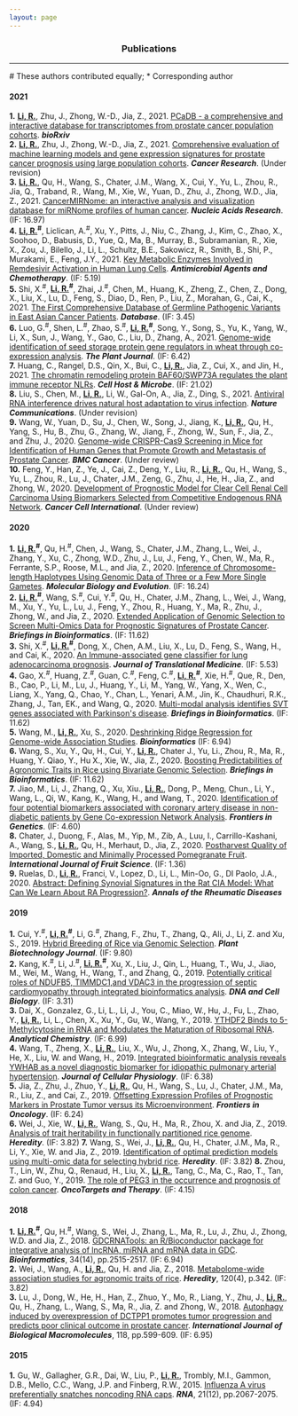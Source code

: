 ```yaml
---
layout: page
---
```


<div align="center"><h3>Publications</h3></div>

--------------------------------------------------

\# These authors contributed equally; * Corresponding author

#### 2021

**1.** **<ins>Li, R.</ins>**, Zhu, J., Zhong, W.-D., Jia, Z., 2021. [PCaDB - a comprehensive and interactive database for transcriptomes from prostate cancer population cohorts](https://doi.org/10.1101/2021.06.29.449134). ***bioRxiv***  
**2.** **<ins>Li, R.</ins>**, Zhu, J., Zhong, W.-D., Jia, Z., 2021. [Comprehensive evaluation of machine learning models and gene expression signatures for prostate cancer prognosis using large population cohorts](https://doi.org/10.1101/2021.07.02.450975). ***Cancer Research***. (Under revision)  
**3.** **<ins>Li, R.</ins>**, Qu, H., Wang, S., Chater, J.M., Wang, X., Cui, Y., Yu, L., Zhou, R., Jia, Q., Traband, R., Wang, M., Xie, W., Yuan, D., Zhu, J., Zhong, W.D., Jia, Z., 2021. [CancerMIRNome: an interactive analysis and visualization database for miRNome profiles of human cancer](https://doi.org/10.1093/nar/gkab784). ***Nucleic Acids Research***. (IF: 16.97)  
**4.** **<ins>Li, R.</ins><sup>#</sup>**, Liclican, A.<sup>#</sup>, Xu, Y., Pitts, J., Niu, C., Zhang, J., Kim, C., Zhao, X., Soohoo, D., Babusis, D., Yue, Q., Ma, B., Murray, B., Subramanian, R., Xie, X., Zou, J., Bilello, J., Li, L., Schultz, B.E., Sakowicz, R., Smith, B., Shi, P., Murakami, E., Feng, J.Y., 2021. [Key Metabolic Enzymes Involved in Remdesivir Activation in Human Lung Cells](https://doi.org/10.1128/AAC.00602-2). ***Antimicrobial Agents and Chemotherapy***. (IF: 5.19)  
**5.** Shi, X.<sup>#</sup>, **<ins>Li, R.</ins><sup>#</sup>**, Zhai, J.<sup>#</sup>, Chen, M., Huang, K., Zheng, Z., Chen, Z., Dong, X., Liu, X., Lu, D., Feng, S., Diao, D., Ren, P., Liu, Z., Morahan, G., Cai, K., 2021. [The First Comprehensive Database of Germline Pathogenic Variants in East Asian Cancer Patients](https://academic.oup.com/database). ***Database***. (IF: 3.45)  
**6.** Luo, G.<sup>#</sup>, Shen, L.<sup>#</sup>, Zhao, S.<sup>#</sup>, **<ins>Li, R.</ins><sup>#</sup>**, Song, Y., Song, S., Yu, K., Yang, W., Li, X., Sun, J., Wang, Y., Gao, C., Liu, D., Zhang, A., 2021. [Genome-wide identification of seed storage protein gene regulators in wheat through co-expression analysis](https://doi.org/10.1111/tpj.15538). ***The Plant Journal***. (IF: 6.42)  
**7.** Huang, C., Rangel, D.S., Qin, X., Bui, C., **<ins>Li, R.</ins>**, Jia, Z., Cui, X., and Jin, H., 2021. [The chromatin remodeling protein BAF60/SWP73A regulates the plant immune receptor NLRs](https://doi.org/10.1016/j.chom.2021.01.005). ***Cell Host & Microbe***. (IF: 21.02)  
**8.** Liu, S., Chen, M., **<ins>Li, R.</ins>**, Li, W., Gal-On, A., Jia, Z., Ding, S., 2021. [Antiviral RNA interference drives natural host adaptation to virus infection](https://advances.sciencemag.org/). ***Nature Communications***. (Under revision)  
**9.** Wang, W., Yuan, D., Su, J., Chen, W., Song, J., Jiang, K., **<ins>Li, R.</ins>**, Qu, H., Yang, S., Hu, B., Zhu, G., Zhang, W., Jiang, F., Zhong, W., Sun, F., Jia, Z., and Zhu, J., 2020. [Genome-wide CRISPR-Cas9 Screening in Mice for Identification of Human Genes that Promote Growth and Metastasis of Prostate Cancer](https://bmccancer.biomedcentral.com/). ***BMC Cancer***. (Under review)  
**10.** Feng, Y., Han, Z., Ye, J., Cai, Z., Deng, Y., Liu, R., **<ins>Li, R.</ins>**, Qu, H., Wang, S., Yu, L., Zhou, R., Lu, J., Chater, J.M., Zeng, G., Zhu, J., He, H., Jia, Z., and Zhong, W., 2020. [Development of Prognostic Model for Clear Cell Renal Cell Carcinoma Using Biomarkers Selected from Competitive Endogenous RNA Network](https://cancerci.biomedcentral.com/). ***Cancer Cell International***. (Under review)  



#### 2020

**1.** **<ins>Li, R.</ins><sup>#</sup>**, Qu, H.<sup>#</sup>, Chen, J., Wang, S., Chater, J.M., Zhang, L., Wei, J., Zhang, Y., Xu, C., Zhong, W.D., Zhu, J., Lu, J., Feng, Y., Chen, W., Ma, R., Ferrante, S.P., Roose, M.L., and Jia, Z., 2020. [Inference of Chromosome-length Haplotypes Using Genomic Data of Three or a Few More Single Gametes](https://doi.org/10.1093/molbev/msaa176). ***Molecular Biology and Evolution***. (IF: 16.24)  
**2.** **<ins>Li, R.</ins><sup>#</sup>**, Wang, S.<sup>#</sup>, Cui, Y.<sup>#</sup>, Qu, H., Chater, J.M., Zhang, L., Wei, J., Wang, M., Xu, Y., Yu, L., Lu, J., Feng, Y., Zhou, R., Huang, Y., Ma, R., Zhu, J., Zhong, W., and Jia, Z., 2020. [Extended Application of Genomic Selection to Screen Multi-Omics Data for Prognostic Signatures of Prostate Cancer](https://doi.org/10.1093/bib/bbaa197). ***Briefings in Bioinformatics***. (IF: 11.62)  
**3.** Shi, X.<sup>#</sup>, **<ins>Li, R.</ins><sup>#</sup>**, Dong, X., Chen, A.M., Liu, X., Lu, D., Feng, S., Wang, H., and Cai, K., 2020. [An Immune-associated gene classifier for lung adenocarcinoma prognosis](https://doi.org/10.1186/s12967-020-02233-y). ***Journal of Translational Medicine***. (IF: 5.53)  
**4.** Gao, X.<sup>#</sup>, Huang, Z.<sup>#</sup>, Guan, C.<sup>#</sup>, Feng, C.<sup>#</sup>, **<ins>Li, R.</ins><sup>#</sup>**, Xie, H.<sup>#</sup>, Que, R., Den, B., Cao, P., Li, M., Lu, J., Huang, Y., Li, M., Yang, W., Yang, X., Wen, C., Liang, X., Yang, Q., Chao, Y., Chan, L., Yenari, A.M., Jin, K.,  Chaudhuri, R.K., Zhang, J., Tan, EK., and Wang, Q., 2020. [Multi-modal analysis identifies SVT genes associated with Parkinson's disease](https://academic.oup.com/bib). ***Briefings in Bioinformatics***. (IF: 11.62)  
**5.** Wang, M., **<ins>Li, R.</ins>**, Xu, S., 2020. [Deshrinking Ridge Regression for Genome-wide Association Studies](https://doi.org/10.1093/bioinformatics/btaa345). ***Bioinformatics*** (IF: 6.94)  
**6.** Wang, S., Xu, Y., Qu, H., Cui, Y., **<ins>Li, R.</ins>**, Chater J., Yu, Li., Zhou, R., Ma, R., Huang, Y. Qiao, Y., Hu X., Xie, W., Jia, Z., 2020. [Boosting Predictabilities of Agronomic Traits in Rice using Bivariate Genomic Selection](https://academic.oup.com/bib/article/doi/10.1093/bib/bbaa103/5867560?guestAccessKey=c06470c6-19c9-48e8-a821-f5eb870eb23b). ***Briefings in Bioinformatics***. (IF: 11.62)  
**7.** Jiao, M., Li, J., Zhang, Q., Xu, Xiu., **<ins>Li, R.</ins>**, Dong, P., Meng, Chun., Li, Y., Wang, L., Qi, W., Kang, K., Wang, H., and Wang, T., 2020. [Identification of four potential biomarkers associated with coronary artery disease in non-diabetic patients by Gene Co-expression Network Analysis](https://www.frontiersin.org/articles/10.3389/fgene.2020.00542/full). ***Frontiers in Genetics***. (IF: 4.60)  
**8.** Chater, J., Duong, F., Alas, M., Yip, M., Zib, A., Luu, I., Carrillo-Kashani, A., Wang, S., **<ins>Li, R.</ins>**, Qu, H., Merhaut, D., Jia, Z., 2020. [Postharvest Quality of Imported, Domestic and Minimally Processed Pomegranate Fruit](https://www.tandfonline.com/doi/full/10.1080/15538362.2020.1734896). ***International Journal of Fruit Science***. (IF: 1.36)  
**9.** Ruelas, D., **<ins>Li, R.</ins>**, Franci, V., Lopez, D., Li, L., Min-Oo, G., DI Paolo, J.A., 2020. [Abstract: Defining Synovial Signatures in the Rat CIA Model: What Can We Learn About RA Progression?](https://ard.bmj.com/content/79/Suppl_1/247.2). ***Annals of the Rheumatic Diseases***  


#### 2019

**1.** Cui, Y.<sup>#</sup>, **<ins>Li, R.</ins><sup>#</sup>**, Li, G.<sup>#</sup>, Zhang, F., Zhu, T., Zhang, Q., Ali, J., Li, Z. and Xu, S., 2019. [Hybrid Breeding of Rice via Genomic Selection](https://onlinelibrary.wiley.com/doi/full/10.1111/pbi.13170). ***Plant Biotechnology Journal***. (IF: 9.80)  
**2.** Kang, K.<sup>#</sup>, Li, J.<sup>#</sup>, **<ins>Li, R.</ins><sup>#</sup>**, Xu, X., Liu, J., Qin, L., Huang, T., Wu, J., Jiao, M., Wei, M., Wang, H., Wang, T., and Zhang, Q., 2019. [Potentially critical roles of NDUFB5, TIMMDC1,and VDAC3 in the progression of septic cardiomyopathy through integrated bioinformatics analysis](https://www.liebertpub.com/doi/10.1089/dna.2019.4859). ***DNA and Cell Biology***. (IF: 3.31)  
**3.** Dai, X., Gonzalez, G., Li, L., Li, J., You, C., Miao, W., Hu, J., Fu, L., Zhao, Y., **<ins>Li, R.</ins>**, Li, L., Chen, X.,  Xu, Y., Gu, W., Wang, Y., 2019. [YTHDF2 Binds to 5-Methylcytosine in RNA and Modulates the Maturation of Ribosomal RNA](https://pubs.acs.org/doi/abs/10.1021/acs.analchem.9b04505). ***Analytical Chemistry***. (IF: 6.99)  
**4.** Wang, T., Zheng, X., **<ins>Li, R.</ins>**, Liu, X., Wu, J., Zhong, X., Zhang, W., Liu, Y., He, X., Liu, W. and Wang, H., 2019. [Integrated bioinformatic analysis reveals YWHAB as a novel diagnostic biomarker for idiopathic pulmonary arterial hypertension](https://doi.org/10.1002/jcp.27381). ***Journal of Cellular Physiology***. (IF: 6.38)  
**5.** Jia, Z., Zhu, J., Zhuo, Y., **<ins>Li, R.</ins>**, Qu, H., Wang, S., Lu, J., Chater, J.M., Ma, R., Liu, Z., and Cai, Z., 2019. [Offsetting Expression Profiles of Prognostic Markers in Prostate Tumor versus its Microenvironment](https://doi.org/10.3389/fonc.2019.00539). ***Frontiers in Oncology***. (IF: 6.24)  
**6.** Wei, J., Xie, W., **<ins>Li, R.</ins>**, Wang, S., Qu, H., Ma, R., Zhou, X. and Jia, Z., 2019. [Analysis of trait heritability in functionally partitioned rice genome](https://www.nature.com/articles/s41437-019-0244-9). ***Heredity***. (IF: 3.82)
**7.** Wang, S., Wei, J., **<ins>Li, R.</ins>**, Qu, H., Chater, J.M., Ma, R., Li, Y., Xie, W. and Jia, Z., 2019. [Identification of optimal prediction models using multi-omic data for selecting hybrid rice](https://www.nature.com/articles/s41437-019-0210-6). ***Heredity***. (IF: 3.82)
**8.** Zhou, T., Lin, W., Zhu, Q., Renaud, H., Liu, X., **<ins>Li, R.</ins>**, Tang, C., Ma, C., Rao, T., Tan, Z. and Guo, Y., 2019. [The role of PEG3 in the occurrence and prognosis of colon cancer](https://doi.org/10.2147/OTT.S208060). ***OncoTargets and Therapy***. (IF: 4.15)  


#### 2018

**1.** **<ins>Li, R.</ins><sup>#</sup>**, Qu, H.<sup>#</sup>, Wang, S., Wei, J., Zhang, L., Ma, R., Lu, J., Zhu, J., Zhong, W.D. and Jia, Z., 2018. [GDCRNATools: an R/Bioconductor package for integrative analysis of lncRNA, miRNA and mRNA data in GDC](https://academic.oup.com/bioinformatics/article/34/14/2515/4917355). ***Bioinformatics***, 34(14), pp.2515-2517. (IF: 6.94)  
**2.** Wei, J., Wang, A., **<ins>Li, R.</ins>**, Qu, H. and Jia, Z., 2018. [Metabolome-wide association studies for agronomic traits of rice](https://www.nature.com/articles/s41437-017-0032-3). ***Heredity***, 120(4), p.342. (IF: 3.82)  
**3.** Lu, J., Dong, W., He, H., Han, Z., Zhuo, Y., Mo, R., Liang, Y., Zhu, J., **<ins>Li, R.</ins>**, Qu, H., Zhang, L., Wang, S., Ma, R., Jia, Z. and Zhong, W., 2018. [Autophagy induced by overexpression of DCTPP1 promotes tumor progression and predicts poor clinical outcome in prostate cancer](https://doi.org/10.1016/j.ijbiomac.2018.06.005). ***International Journal of Biological Macromolecules***, 118, pp.599-609. (IF: 6.95)  


#### 2015

**1.** Gu, W., Gallagher, G.R., Dai, W., Liu, P., **<ins>Li, R.</ins>**, Trombly, M.I., Gammon, D.B., Mello, C.C., Wang, J.P. and Finberg, R.W., 2015. [Influenza A virus preferentially snatches noncoding RNA caps](https://rnajournal.cshlp.org/content/21/12/2067.full). ***RNA***, 21(12), pp.2067-2075. (IF: 4.94)
